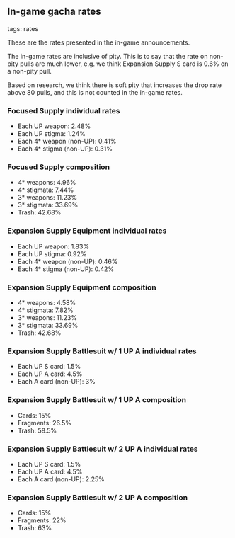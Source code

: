## In-game gacha rates
tags: rates

These are the rates presented in the in-game announcements.

The in-game rates are inclusive of pity. This is to say that the rate on non-pity pulls are much lower, e.g. we think Expansion Supply S card is 0.6% on a non-pity pull.

Based on research, we think there is soft pity that increases the drop rate above 80 pulls, and this is not counted in the in-game rates.

### Focused Supply individual rates
- Each UP weapon: 2.48%
- Each UP stigma: 1.24%
- Each 4* weapon (non-UP): 0.41%
- Each 4* stigma (non-UP): 0.31%

### Focused Supply composition
- 4* weapons: 4.96%
- 4* stigmata: 7.44%
- 3* weapons: 11.23%
- 3* stigmata: 33.69%
- Trash: 42.68%

### Expansion Supply Equipment individual rates
- Each UP weapon: 1.83%
- Each UP stigma: 0.92%
- Each 4* weapon (non-UP): 0.46%
- Each 4* stigma (non-UP): 0.42%

### Expansion Supply Equipment composition
- 4* weapons: 4.58%
- 4* stigmata: 7.82%
- 3* weapons: 11.23%
- 3* stigmata: 33.69%
- Trash: 42.68%

### Expansion Supply Battlesuit w/ 1 UP A individual rates
- Each UP S card: 1.5%
- Each UP A card: 4.5%
- Each A card (non-UP): 3%

### Expansion Supply Battlesuit w/ 1 UP A composition
- Cards: 15%
- Fragments: 26.5%
- Trash: 58.5%

### Expansion Supply Battlesuit w/ 2 UP A individual rates
- Each UP S card: 1.5%
- Each UP A card: 4.5%
- Each A card (non-UP): 2.25%

### Expansion Supply Battlesuit w/ 2 UP A composition
- Cards: 15%
- Fragments: 22%
- Trash: 63%